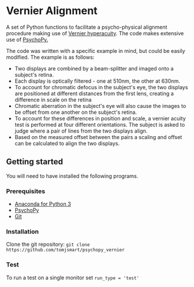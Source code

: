 # Vernier Alignment
A set of Python functions to facilitate a psycho-physical alignment procedure making use of [Vernier hyperacuity](https://en.wikipedia.org/wiki/Vernier_acuity). The code makes extensive use of [PsychoPy.](https://github.com/psychopy/psychopy)

The code was written with a specific example in mind, but could be easily modified. The example is as follows:
* Two displays are combined by a beam-splitter and imaged onto a subject's retina. 
* Each display is optically filtered - one at 510nm, the other at 630nm. 
* To account for chromatic defocus in the subject's eye, the two displays are positioned at different distances from the first lens, creating a difference in scale on the retina
* Chromatic aberration in the subject's eye will also cause the images to be offset from one another on the subject's retina.
* To account for these differences in position and scale, a vernier acuity test is performed at four different orientations. The subject is asked to judge where a pair of lines from the two displays align.
* Based on the measured offset between the pairs a scaling and offset can be calculated to align the two displays.

## Getting started 
You will need to have installed the following programs.

### Prerequisites
* [Anaconda for Python 3](https://www.anaconda.com/distribution/)
* [PsychoPy](https://github.com/psychopy/psychopy)
* [Git](https://git-scm.com/download/win)

### Installation 
Clone the git repository: `git clone https://github.com/tomjsmart/psychopy_vernier`

### Test
To run a test on a single monitor set `run_type = 'test'`
